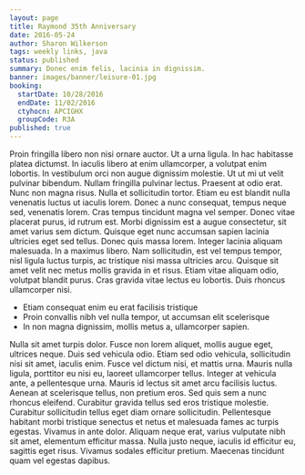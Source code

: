 ```yaml
---
layout: page
title: Raymond 35th Anniversary
date: 2016-05-24
author: Sharon Wilkerson
tags: weekly links, java
status: published
summary: Donec enim felis, lacinia in dignissim.
banner: images/banner/leisure-01.jpg
booking:
  startDate: 10/28/2016
  endDate: 11/02/2016
  ctyhocn: APCIGHX
  groupCode: R3A
published: true
---
```

Proin fringilla libero non nisi ornare auctor. Ut a urna ligula. In hac habitasse platea dictumst. In iaculis libero at enim ullamcorper, a volutpat enim lobortis. In vestibulum orci non augue dignissim molestie. Ut ut mi ut velit pulvinar bibendum. Nullam fringilla pulvinar lectus. Praesent at odio erat. Nunc non magna risus. Nulla et sollicitudin tortor. Etiam eu est blandit nulla venenatis luctus ut iaculis lorem.
Donec a nunc consequat, tempus neque sed, venenatis lorem. Cras tempus tincidunt magna vel semper. Donec vitae placerat purus, id rutrum est. Morbi dignissim est a augue consectetur, sit amet varius sem dictum. Quisque eget nunc accumsan sapien lacinia ultricies eget sed tellus. Donec quis massa lorem. Integer lacinia aliquam malesuada. In a maximus libero. Nam sollicitudin, est vel tempus tempor, nisl ligula luctus turpis, ac tristique nisi massa ultricies arcu. Quisque sit amet velit nec metus mollis gravida in et risus. Etiam vitae aliquam odio, volutpat blandit purus. Cras gravida vitae lectus eu lobortis. Duis rhoncus ullamcorper nisi.

* Etiam consequat enim eu erat facilisis tristique
* Proin convallis nibh vel nulla tempor, ut accumsan elit scelerisque
* In non magna dignissim, mollis metus a, ullamcorper sapien.

Nulla sit amet turpis dolor. Fusce non lorem aliquet, mollis augue eget, ultrices neque. Duis sed vehicula odio. Etiam sed odio vehicula, sollicitudin nisi sit amet, iaculis enim. Fusce vel dictum nisi, et mattis urna. Mauris nulla ligula, porttitor eu nisi eu, laoreet ullamcorper tellus. Integer at vehicula ante, a pellentesque urna. Mauris id lectus sit amet arcu facilisis luctus.
Aenean at scelerisque tellus, non pretium eros. Sed quis sem a nunc rhoncus eleifend. Curabitur gravida tellus sed eros tristique molestie. Curabitur sollicitudin tellus eget diam ornare sollicitudin. Pellentesque habitant morbi tristique senectus et netus et malesuada fames ac turpis egestas. Vivamus in ante dolor. Aliquam neque erat, varius vulputate nibh sit amet, elementum efficitur massa. Nulla justo neque, iaculis id efficitur eu, sagittis eget risus. Vivamus sodales efficitur pretium. Maecenas tincidunt quam vel egestas dapibus.
